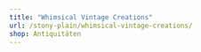 ```yaml
---
title: "Whimsical Vintage Creations"
url: /stony-plain/whimsical-vintage-creations/
shop: Antiquitäten
---
```

